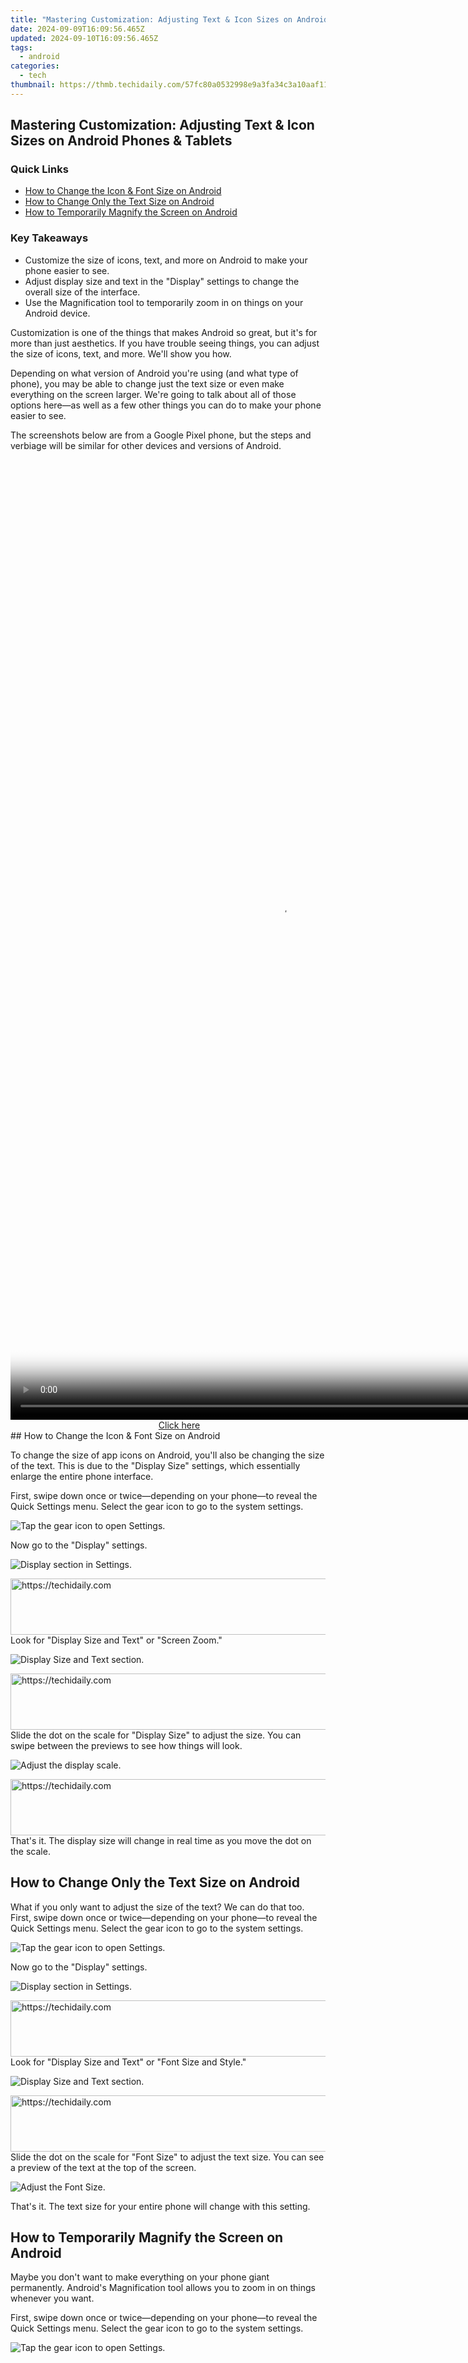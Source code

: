 ```yaml
---
title: "Mastering Customization: Adjusting Text & Icon Sizes on Android Phones & Tablets"
date: 2024-09-09T16:09:56.465Z
updated: 2024-09-10T16:09:56.465Z
tags:
  - android
categories:
  - tech
thumbnail: https://thmb.techidaily.com/57fc80a0532998e9a3fa34c3a10aaf11a38c8a2570d6f12d0969979c5207b72c.jpg
---
```


## Mastering Customization: Adjusting Text & Icon Sizes on Android Phones & Tablets

### Quick Links

* [How to Change the Icon & Font Size on Android](https://screen-capture.techidaily.com/new-in-2024-budget-friendly-obs-optimization-techniques/)
* [How to Change Only the Text Size on Android](https://extra-hints.techidaily.com/in-2024-a-step-by-step-guide-to-engaging-video-blog-plots/)
* [How to Temporarily Magnify the Screen on Android](https://driver-error.techidaily.com/understanding-and-resolving-problems-in-aging-usb-composite-device-connections/)

### Key Takeaways

* Customize the size of icons, text, and more on Android to make your phone easier to see.
* Adjust display size and text in the "Display" settings to change the overall size of the interface.
* Use the Magnification tool to temporarily zoom in on things on your Android device.

 Customization is one of the things that makes Android so great, but it's for more than just aesthetics. If you have trouble seeing things, you can adjust the size of icons, text, and more. We'll show you how.

 Depending on what version of Android you're using (and what type of phone), you may be able to change just the text size or even make everything on the screen larger. We're going to talk about all of those options here—as well as a few other things you can do to make your phone easier to see.

 The screenshots below are from a Google Pixel phone, but the steps and verbiage will be similar for other devices and versions of Android.

<!-- affiliate ads begin -->
<span id="1424529">
					<video width="864" height="1536" style="cursor:pointer"
           poster="//a.impactradius-go.com/display-clicktoplayimage/1424529.png"
           onclick="if(!this.playClicked){this.play();this.setAttribute('controls',true);this.playClicked=true;}">
	   <source src="//a.impactradius-go.com/display-ad/16446-1424529">
	   <img src="//a.impactradius-go.com/display-clicktoplayimage/1424529.png" style="border: none; height: 100%; width: 100%; object-fit: contain">
	</video>
	<div style="width:540px;text-align:center"><a href="javascript:window.open(decodeURIComponent('https%3A%2F%2Flaganoo.pxf.io%2Fc%2F5597632%2F1424529%2F16446'), '_blank');void(0);">Click here</a></div>
</span>
<img height="0" width="0" src="https://imp.pxf.io/i/5597632/1424529/16446" style="position:absolute;visibility:hidden;" border="0" />
<!-- affiliate ads end -->
##  How to Change the Icon & Font Size on Android

 To change the size of app icons on Android, you'll also be changing the size of the text. This is due to the "Display Size" settings, which essentially enlarge the entire phone interface.

 First, swipe down once or twice—depending on your phone—to reveal the Quick Settings menu. Select the gear icon to go to the system settings.

![Tap the gear icon to open Settings.](https://static1.howtogeekimages.com/wordpress/wp-content/uploads/2024/02/screenshot_20240216-105435.png) 

 Now go to the "Display" settings.

![Display section in Settings.](https://static1.howtogeekimages.com/wordpress/wp-content/uploads/2024/02/screenshot_20240216-105440.png) 

<!-- affiliate ads begin -->
<a href="https://appsumo.8odi.net/c/5597632/2130873/7443" target="_top" id="2130873">
  <img src="//a.impactradius-go.com/display-ad/7443-2130873" border="0" alt="https://techidaily.com" width="600" height="90"/>
</a>
<img height="0" width="0" src="https://appsumo.8odi.net/i/5597632/2130873/7443" style="position:absolute;visibility:hidden;" border="0" />
<!-- affiliate ads end -->
 Look for "Display Size and Text" or "Screen Zoom."

![Display Size and Text section.](https://static1.howtogeekimages.com/wordpress/wp-content/uploads/2024/02/screenshot_20240216-105444.png) 

<!-- affiliate ads begin -->
<a href="https://ephamedtechinc.pxf.io/c/5597632/2137202/26400" target="_top" id="2137202">
  <img src="//a.impactradius-go.com/display-ad/26400-2137202" border="0" alt="https://techidaily.com" width="728" height="90"/>
</a>
<img height="0" width="0" src="https://ephamedtechinc.pxf.io/i/5597632/2137202/26400" style="position:absolute;visibility:hidden;" border="0" />
<!-- affiliate ads end -->
 Slide the dot on the scale for "Display Size" to adjust the size. You can swipe between the previews to see how things will look.

![Adjust the display scale.](https://static1.howtogeekimages.com/wordpress/wp-content/uploads/2024/02/screenshot_20240216-105449.png) 

<!-- affiliate ads begin -->
<a href="https://unicoeye.pxf.io/c/5597632/2134247/18498" target="_top" id="2134247">
  <img src="//a.impactradius-go.com/display-ad/18498-2134247" border="0" alt="https://techidaily.com" width="728" height="90"/>
</a>
<img height="0" width="0" src="https://unicoeye.pxf.io/i/5597632/2134247/18498" style="position:absolute;visibility:hidden;" border="0" />
<!-- affiliate ads end -->
 That's it. The display size will change in real time as you move the dot on the scale.

##  How to Change Only the Text Size on Android

 What if you only want to adjust the size of the text? We can do that too. First, swipe down once or twice—depending on your phone—to reveal the Quick Settings menu. Select the gear icon to go to the system settings.

![Tap the gear icon to open Settings.](https://static1.howtogeekimages.com/wordpress/wp-content/uploads/2024/02/screenshot_20240216-105435.png) 

 Now go to the "Display" settings.

![Display section in Settings.](https://static1.howtogeekimages.com/wordpress/wp-content/uploads/2024/02/screenshot_20240216-105440.png) 

<!-- affiliate ads begin -->
<a href="https://ephamedtechinc.pxf.io/c/5597632/2136623/26400" target="_top" id="2136623">
  <img src="//a.impactradius-go.com/display-ad/26400-2136623" border="0" alt="https://techidaily.com" width="728" height="90"/>
</a>
<img height="0" width="0" src="https://ephamedtechinc.pxf.io/i/5597632/2136623/26400" style="position:absolute;visibility:hidden;" border="0" />
<!-- affiliate ads end -->
 Look for "Display Size and Text" or "Font Size and Style."

![Display Size and Text section.](https://static1.howtogeekimages.com/wordpress/wp-content/uploads/2024/02/screenshot_20240216-105444.png) 

<!-- affiliate ads begin -->
<a href="https://bluettius.sjv.io/c/5597632/2139115/17108" target="_top" id="2139115">
  <img src="//a.impactradius-go.com/display-ad/17108-2139115" border="0" alt="https://techidaily.com" width="728" height="90"/>
</a>
<img height="0" width="0" src="https://bluettius.sjv.io/i/5597632/2139115/17108" style="position:absolute;visibility:hidden;" border="0" />
<!-- affiliate ads end -->
 Slide the dot on the scale for "Font Size" to adjust the text size. You can see a preview of the text at the top of the screen.

![Adjust the Font Size.](https://static1.howtogeekimages.com/wordpress/wp-content/uploads/2024/02/2024-02-16_11-04-06.png) 

 That's it. The text size for your entire phone will change with this setting.

##  How to Temporarily Magnify the Screen on Android

 Maybe you don't want to make everything on your phone giant permanently. Android's Magnification tool allows you to zoom in on things whenever you want.

 First, swipe down once or twice—depending on your phone—to reveal the Quick Settings menu. Select the gear icon to go to the system settings.

![Tap the gear icon to open Settings.](https://static1.howtogeekimages.com/wordpress/wp-content/uploads/2024/02/screenshot_20240216-105435.png) 

<!-- affiliate ads begin -->
<span id="2135471">
					<video width="864" height="1536" style="cursor:pointer"
           poster="//a.impactradius-go.com/display-clicktoplayimage/2135471.png"
           onclick="if(!this.playClicked){this.play();this.setAttribute('controls',true);this.playClicked=true;}">
	   <source src="//a.impactradius-go.com/display-ad/18498-2135471">
	   <img src="//a.impactradius-go.com/display-clicktoplayimage/2135471.png" style="border: none; height: 100%; width: 100%; object-fit: contain">
	</video>
	<div style="width:540px;text-align:center"><a href="javascript:window.open(decodeURIComponent('https%3A%2F%2Funicoeye.pxf.io%2Fc%2F5597632%2F2135471%2F18498'), '_blank');void(0);">Click here</a></div>
</span>
<img height="0" width="0" src="https://imp.pxf.io/i/5597632/2135471/18498" style="position:absolute;visibility:hidden;" border="0" />
<!-- affiliate ads end -->
 Scroll down to "Accessibility."

![Select "Accessibility."](https://static1.howtogeekimages.com/wordpress/wp-content/uploads/2017/01/2021-08-24_13-49-22.png) 

<!-- affiliate ads begin -->
<a href="https://appsumo.8odi.net/c/5597632/2123735/7443" target="_top" id="2123735">
  <img src="//a.impactradius-go.com/display-ad/7443-2123735" border="0" alt="https://techidaily.com" width="600" height="90"/>
</a>
<img height="0" width="0" src="https://appsumo.8odi.net/i/5597632/2123735/7443" style="position:absolute;visibility:hidden;" border="0" />
<!-- affiliate ads end -->
 Select "Magnification." On a Samsung device, you'll need to go to "Visibility Enhancements" first.

![Select "Magnification."](https://static1.howtogeekimages.com/wordpress/wp-content/uploads/2017/01/2021-08-24_13-50-17.png) 

<!-- affiliate ads begin -->
<a href="https://appsumo.8odi.net/c/5597632/2132161/7443" target="_top" id="2132161">
  <img src="//a.impactradius-go.com/display-ad/7443-2132161" border="0" alt="https://techidaily.com" width="728" height="90"/>
</a>
<img height="0" width="0" src="https://appsumo.8odi.net/i/5597632/2132161/7443" style="position:absolute;visibility:hidden;" border="0" />
<!-- affiliate ads end -->
 Toggle the switch on to enable the "Magnification Shortcut."

![Enable the "Magnification Shortcut."](https://static1.howtogeekimages.com/wordpress/wp-content/uploads/2017/01/2021-08-24_14-06-14.png) 

 Android 12 introduced a visible Magnification Shortcut that floats on the edge of the screen. You can tap this to switch between different magnification modes.

![Tap the floating shortcut.](https://static1.howtogeekimages.com/wordpress/wp-content/uploads/2017/01/2021-08-24_13-52-24.png) 

 Previous versions of Android have a two-finger gesture to bring up the magnification modes. Simply swipe up from the bottom of the screen with two fingers.

![Swipe up with two fingers.](https://static1.howtogeekimages.com/wordpress/wp-content/uploads/2017/01/2021-08-24_13-54-18.png) 

<!-- affiliate ads begin -->
<a href="https://ephamedtechinc.pxf.io/c/5597632/2120866/26400?prodsku=mars" target="_top" id="2120866">
  <img src="//a.impactradius-go.com/display-ad/26400-2120866" border="0" alt="https://techidaily.com" width="728" height="90"/>
</a>
<img height="0" width="0" src="https://ephamedtechinc.pxf.io/i/5597632/2120866/26400?prodsku=mars" style="position:absolute;visibility:hidden;" border="0" />
<!-- affiliate ads end -->
 In both cases, you have a number of methods to zoom in while using Magnification.

**To zoom in:** 

1. Start Magnification.
2. Tap the screen.
3. Drag 2 fingers to move around the screen.
4. Pinch with 2 fingers to adjust zoom.
5. Use shortcut to stop magnification.

**To zoom in temporarily:** 

1. Start Magnification.
2. Touch and hold anywhere on the screen.
3. Drag finger to move around the screen.
4. Lift finger to stop magnification.

---

 With all of these methods, you can get your Android device looking the way you want. Some people prefer big, bold icons and text, regardless of their vision capabilities. Other people like to maximize the screen space and make elements smaller. You do you.

<ins class="adsbygoogle"
     style="display:block"
     data-ad-format="autorelaxed"
     data-ad-client="ca-pub-7571918770474297"
     data-ad-slot="1223367746"></ins>



<ins class="adsbygoogle"
     style="display:block"
     data-ad-client="ca-pub-7571918770474297"
     data-ad-slot="8358498916"
     data-ad-format="auto"
     data-full-width-responsive="true"></ins>


